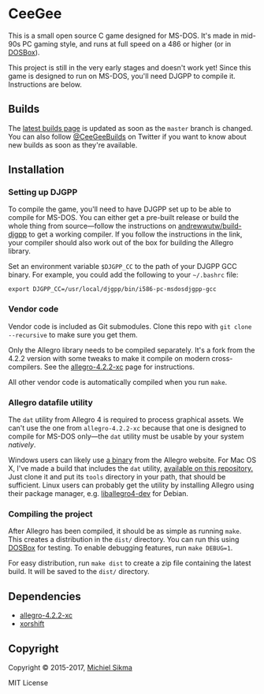 CeeGee
======

This is a small open source C game designed for MS-DOS. It's made in mid-90s
PC gaming style, and runs at full speed on a 486 or higher (or in
[DOSBox](http://www.dosbox.com/)).

This project is still in the very early stages and doesn't work yet! Since this
game is designed to run on MS-DOS, you'll need DJGPP to compile it.
Instructions are below.


Builds
------

The [latest builds page](http://ceegee.whahay.com/) is updated as soon
as the `master` branch is changed. You can also follow
[@CeeGeeBuilds](https://twitter.com/CeeGeeBuilds) on Twitter if you
want to know about new builds as soon as they're available.


Installation
------------

### Setting up DJGPP

To compile the game, you'll need to have DJGPP set up to be able to
compile for MS-DOS. You can either get a pre-built release or build
the whole thing from source—follow the instructions on
[andrewwutw/build-djgpp](https://github.com/andrewwutw/build-djgpp) to get
a working compiler. If you follow the instructions in the link, your
compiler should also work out of the box for building the Allegro library.

Set an environment variable `$DJGPP_CC` to the path of your DJGPP GCC binary.
For example, you could add the following to your `~/.bashrc` file:

    export DJGPP_CC=/usr/local/djgpp/bin/i586-pc-msdosdjgpp-gcc

### Vendor code

Vendor code is included as Git submodules. Clone this repo with
`git clone --recursive` to make sure you get them.

Only the Allegro library needs to be compiled separately. It's a fork
from the 4.2.2 version with some tweaks to make it compile on modern
cross-compilers. See the [allegro-4.2.2-xc](https://github.com/msikma/allegro-4.2.2-xc)
page for instructions.

All other vendor code is automatically compiled when you run `make`.

### Allegro datafile utility

The `dat` utility from Allegro 4 is required to process graphical assets.
We can't use the one from `allegro-4.2.2-xc` because that one is designed
to compile for MS-DOS only—the `dat` utility must be usable by your system
*natively*.

Windows users can likely use [a binary](https://www.allegro.cc/files/?v=4.4)
from the Allegro website. For Mac OS X, I've made a build that includes
the `dat` utility, [available on this repository.](https://github.com/msikma/liballeg.4.4.2-osx)
Just clone it and put its `tools` directory in your path, that should be
sufficient. Linux users can probably get the utility by installing Allegro
using their package manager, e.g. [liballegro4-dev](https://packages.debian.org/jessie/liballegro4-dev)
for Debian.

### Compiling the project

After Allegro has been compiled, it should be as simple as running `make`.
This creates a distribution in the `dist/` directory. You can run this
using [DOSBox](https://www.dosbox.com/) for testing. To enable debugging
features, run `make DEBUG=1`.

For easy distribution, run `make dist` to create a zip file containing
the latest build. It will be saved to the `dist/` directory.


Dependencies
------------

* [allegro-4.2.2-xc](https://github.com/msikma/allegro-4.2.2-xc)
* [xorshift](https://github.com/msikma/xorshift)


Copyright
---------

Copyright © 2015-2017, [Michiel Sikma](mailto:michiel@sikma.org)

MIT License
